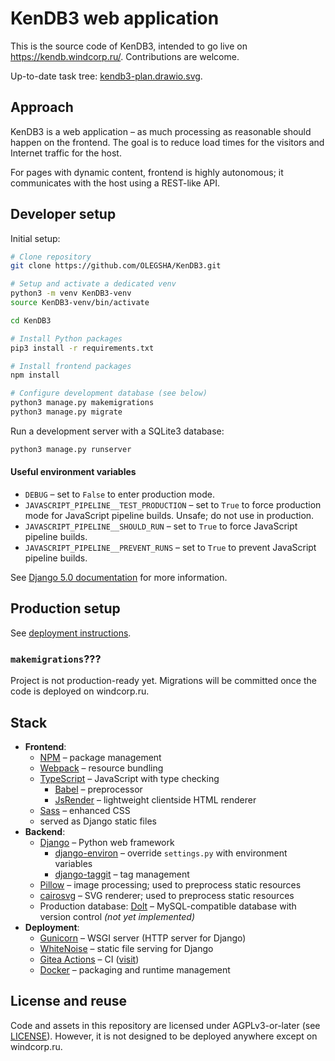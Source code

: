 # KenDB3 web application

This is the source code of KenDB3, intended to go live on https://kendb.windcorp.ru/. Contributions are welcome.

Up-to-date task tree: [kendb3-plan.drawio.svg](https://windcorp.ru/other/kendb3-plan.drawio.svg).

## Approach

KenDB3 is a web application – as much processing as reasonable should happen on the frontend. The goal is to reduce load times for the visitors and Internet traffic for the host.

For pages with dynamic content, frontend is highly autonomous; it communicates with the host using a REST-like API.

## Developer setup

Initial setup:

```bash
# Clone repository
git clone https://github.com/OLEGSHA/KenDB3.git

# Setup and activate a dedicated venv
python3 -m venv KenDB3-venv
source KenDB3-venv/bin/activate

cd KenDB3

# Install Python packages
pip3 install -r requirements.txt

# Install frontend packages
npm install

# Configure development database (see below)
python3 manage.py makemigrations
python3 manage.py migrate
```

Run a development server with a SQLite3 database:

```bash
python3 manage.py runserver
```

#### Useful environment variables
- `DEBUG` – set to `False` to enter production mode.
- `JAVASCRIPT_PIPELINE__TEST_PRODUCTION` – set to `True` to force production mode for JavaScript pipeline builds. Unsafe; do not use in production.
- `JAVASCRIPT_PIPELINE__SHOULD_RUN` – set to `True` to force JavaScript pipeline builds.
- `JAVASCRIPT_PIPELINE__PREVENT_RUNS` – set to `True` to prevent JavaScript pipeline builds.

See [Django 5.0 documentation](https://docs.djangoproject.com/en/5.0/) for more information.

## Production setup

See [deployment instructions](docs/DEPLOYMENT.md).

### `makemigrations`???

Project is not production-ready yet. Migrations will be committed once the code is deployed on windcorp.ru.

## Stack

- **Frontend**:
  - [NPM](https://npmjs.com) – package management
  - [Webpack](https://webpack.js.org/) – resource bundling
  - [TypeScript](https://www.typescriptlang.org/) – JavaScript with type checking
    - [Babel](https://babeljs.io) – preprocessor
    - [JsRender](https://www.jsviews.com/#jsrender) – lightweight clientside HTML renderer
  - [Sass](https://sass-lang.com/) – enhanced CSS
  - served as Django static files
- **Backend**:
  - [Django](https://djangoproject.com/) – Python web framework
    - [django-environ](https://pypi.org/project/django-environ/) – override `settings.py` with environment variables
    - [django-taggit](https://pypi.org/project/django-taggit/) – tag management
  - [Pillow](https://python-pillow.org/) – image processing; used to preprocess static resources
  - [cairosvg](https://cairosvg.org/documentation/) – SVG renderer; used to preprocess static resources
  - Production database: [Dolt](https://github.com/dolthub/dolt) – MySQL-compatible database with version control _(not yet implemented)_
- **Deployment**:
  - [Gunicorn](https://gunicorn.org/) – WSGI server (HTTP server for Django)
  - [WhiteNoise](https://whitenoise.readthedocs.io/en/latest/) – static file serving for Django
  - [Gitea Actions](https://docs.gitea.com/next/usage/actions/overview) – CI ([visit](https://gitea.windcorp.ru/OLEGSHA/KenDB3/actions))
  - [Docker](https://www.docker.com/) – packaging and runtime management

## License and reuse

Code and assets in this repository are licensed under AGPLv3-or-later (see [LICENSE](LICENSE)). However, it is not designed to be deployed anywhere except on windcorp.ru.
